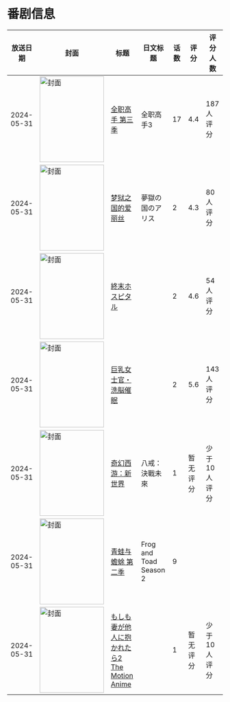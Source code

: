 # 番剧信息

|放送日期|封面|标题|日文标题|话数|评分|评分人数|
|---|---|---|---|---|---|---|
|2024-05-31|<img src="//lain.bgm.tv/pic/cover/c/43/a3/345806_46x5u.jpg" alt="封面" style="width:150px;height:200px;object-fit:cover;">|[全职高手 第三季](https://bangumi.tv/subject/345806)|全职高手3|17|4.4|187人评分|
|2024-05-31|<img src="/img/no_icon_subject.png" alt="封面" style="width:150px;height:200px;object-fit:cover;">|[梦狱之国的爱丽丝](https://bangumi.tv/subject/482159)|夢獄の国のアリス|2|4.3|80人评分|
|2024-05-31|<img src="/img/no_icon_subject.png" alt="封面" style="width:150px;height:200px;object-fit:cover;">|[終末ホスピタル](https://bangumi.tv/subject/482160)||2|4.6|54人评分|
|2024-05-31|<img src="/img/no_icon_subject.png" alt="封面" style="width:150px;height:200px;object-fit:cover;">|[巨乳女士官・洗脳催眠](https://bangumi.tv/subject/482764)||2|5.6|143人评分|
|2024-05-31|<img src="//lain.bgm.tv/pic/cover/c/3f/14/488942_sWuGX.jpg" alt="封面" style="width:150px;height:200px;object-fit:cover;">|[奇幻西游：新世界](https://bangumi.tv/subject/488942)|八戒：決戰未來|1|暂无评分|少于10人评分|
|2024-05-31|<img src="//lain.bgm.tv/pic/cover/c/7a/e4/494842_vL8l0.jpg" alt="封面" style="width:150px;height:200px;object-fit:cover;">|[青蛙与蟾蜍 第二季](https://bangumi.tv/subject/494842)|Frog and Toad Season 2|9|||
|2024-05-31|<img src="/img/no_icon_subject.png" alt="封面" style="width:150px;height:200px;object-fit:cover;">|[もしも妻が他人に抱かれたら2 The Motion Anime](https://bangumi.tv/subject/516198)||1|暂无评分|少于10人评分|
